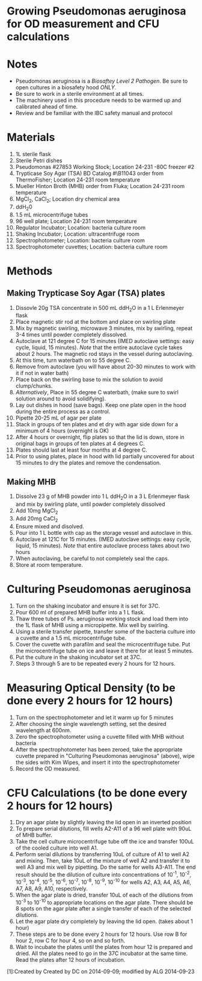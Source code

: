 Growing Pseudomonas aeruginosa for OD measurement and CFU calculations
======================================================================

# Notes
- Pseudomonas aeruginosa is a *Biosaftey Level 2 Pathogen*. Be sure to open cultures in a biosafety hood *ONLY*.
- Be sure to work in a sterile environment at all times. 
- The machinery used in this procedure needs to be warmed up and calibrated ahead of time.
- Review and be familiar with the IBC safety manual and protocol

# Materials

1. 1L sterile flask
2. Sterile Petri dishes 
3. Pseudomonas \#27853 Working Stock; Location 24-231 -80C freezer #2
4. Trypticase Soy Agar (TSA)  BD Catalog #\B11043 order from ThermoFisher; Location 24-231 room temperature 
5. Mueller Hinton Broth (MHB) order from Fluka; Location 24-231 room temperature 
6. MgCl<sub>2</sub>, CaCl<sub>2</sub>; Location dry chemical area
7. ddH<sub>2</sub>0
8. 1.5 mL microcentrifuge tubes
9. 96 well plate; Location 24-231 room temperature
10. Regulator Incubator; Location: bacteria culture room
11. Shaking Incubator; Location: ultracentrifuge room
12. Spectrophotometer; Location: bacteria culture room
13. Spectrophotometer cuvettes; Location: bacteria culture room

# Methods

## Making Trypticase Soy Agar (TSA) plates

1. Dissovle 20g TSA concentrate in 500 mL ddH<sub>2</sub>O in a 1 L Erlenmeyer flask
2. Place magnetic stir rod at the bottom and place on swirling plate
3. Mix by magnetic swirling, microwave 3 minutes, mix by swirling, repeat 3-4 times until powder completely dissolved.
4. Autoclave at 121 degree C for 15 minutes (IMED autoclave settings: easy cycle, liquid, 15 minutes). *Note* that the entire autoclave cycle takes about 2 hours. The magnetic rod stays in the vessel during autoclaving. 
5. At this time, turn waterbath on to 55 degree C.
6. Remove from autoclave (you will have about 20-30 minutes to work with it if not in water bath)
7. Place back on the swirling base to mix the solution to avoid clump/chunks.  
7. _Alternatively_, Place in 55 degree C waterbath,  (make sure to swirl solution around to avoid solidifying).  
8. Lay out dishes in hood (save bags). Keep one plate open in the hood during the entire process as a control. 
9. Pipette 20-25 mL of agar per plate
8. Stack in groups of ten plates and et dry with agar side down for a minimum of 4 hours (overnight is OK)
9. After 4 hours or overnight, flip plates so that the lid is down, store in original bags in groups of ten plates at 4 degrees C.
10. Plates should last at least four months at 4 degree C. 
11. Prior to using plates, place in hood with lid partially uncovered for about 15 minutes to dry the plates and remove the condensation. 

## Making MHB
1. Dissolve 23 g of MHB powder into 1 L ddH<sub>2</sub>O in a 3 L Erlenmeyer flask and mix by swirling plate, until powder completely dissolved
2. Add 10mg MgCl<sub>2</sub> 
3. Add 20mg CaCl<sub>2</sub>
4. Ensure mixed and disolved. 
5. Pour into 1 L bottle with cap as the storage vessel and autoclave in this. 
3. Autoclave at 121C for 15 minutes.  (IMED autoclave settings: easy cycle, liquid, 15 minutes). *Note* that entire autoclave process takes about two hours
4. When autoclaving, be careful to not completely seal the caps. 
4. Store at room temperature. 

# Culturing Pseudomonas aeruginosa 

1. Turn on the shaking incubator and ensure it is set for 37C.
1. Pour 600 ml of prepared MHB buffer into a 1 L flask.
2. Thaw three tubes of Ps. aeruginosa working stock and load them into the 1L flask of MHB using a micropipette. Mix well by swirling.
3. Using a sterile transfer pipette, transfer some of the bacteria culture into a cuvette and a 1.5 mL microcentrifuge tube.
4. Cover the cuvette with parafilm and seal the microcentrifuge tube. Put the microcentrifuge tube on ice and leave it there for at least 5 minutes.
5. Put the culture in the shaking incubator set at 37C. 
6. Steps 3 through 5 are to be repeated every 2 hours for 12 hours.

# Measuring Optical Density (to be done every 2 hours for 12 hours)

1. Turn on the spectrophotometer and let it warm up for 5 minutes
2. After choosing the single wavelength setting, set the desired wavelength at 600nm.
3. Zero the spectrophotometer using a cuvette filled with MHB without bacteria
4. After the spectrophotometer has been zeroed, take the appropriate cuvette prepared in "Culturing Pseudomonas aeruginosa" (above), wipe the sides with Kim Wipes, and insert it into the spectrophotometer
5. Record the OD measured.

# CFU Calculations (to be done every 2 hours for 12 hours)

1. Dry an agar plate by slightly leaving the lid open in an inverted position
2. To prepare serial dilutions, fill wells A2-A11 of a 96 well plate with 90uL of MHB buffer. 
3. Take the cell culture microcentrifuge tube off the ice and transfer 100uL of the cooled culture into well A1. 
4. Perform serial dilutions by transferring 10uL of culture of A1 to well A2 and mixing. Then, take 10uL of the mixture of well A2 and transfer it to well A3 and mix well by pipetting. Do the same for wells A3-A11. The end result should be the dilution of culture into concentrations of 10<sup>-1</sup>, 10<sup>-2</sup>, 10<sup>-3</sup>, 10<sup>-4</sup>, 10<sup>-5</sup>, 10<sup>-6</sup>, 10<sup>-7</sup>, 10<sup>-8</sup>, 10<sup>-9</sup>, 10<sup>-10</sup> for wells A2, A3, A4, A5, A6, A7, A8, A9, A10, respectively. 
5. When the agar plate is dried, transfer 10uL of each of the dilutions from 10<sup>-3</sup> to 10<sup>-10</sup> to appropriate locations on the agar plate.  There should be 8 spots on the agar plate after a single transfer of each of the selected dilutions.
6. Let the agar plate dry completely by leaving the lid open. (takes about 1 hour)
7. These steps are to be done every 2 hours for 12 hours. Use row B for hour 2, row C for hour 4, so on and so forth.
8. Wait to incubate the plates until the plates from hour 12 is prepared and dried. All the plates need to go in the 37C incubator at the same time. Read the plates after 12 hours of incubation.


[1]:Created by Created by DC on 2014-09-09; modified by ALG 2014-09-23
